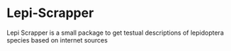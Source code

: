 # Lepi-Scrapper
Lepi Scrapper is a small package to get testual descriptions of lepidoptera species based on internet sources
